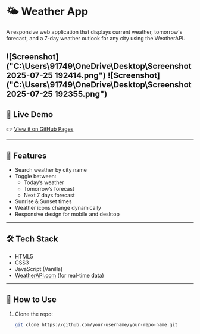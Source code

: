 # 🌤️ Weather App

A responsive web application that displays current weather, tomorrow's forecast, and a 7-day weather outlook for any city using the WeatherAPI.

![Screenshot]("C:\Users\91749\OneDrive\Desktop\Screenshot 2025-07-25 192414.png") <!-- optional: a preview image -->
![Screenshot]("C:\Users\91749\OneDrive\Desktop\Screenshot 2025-07-25 192355.png") 
---

## 🚀 Live Demo

👉 [View it on GitHub Pages](https://vanshhub.github.io/Weather-App/)

---

## 📌 Features

- Search weather by city name
- Toggle between:
  - Today’s weather
  - Tomorrow’s forecast
  - Next 7 days forecast
- Sunrise & Sunset times
- Weather icons change dynamically
- Responsive design for mobile and desktop

---

## 🛠️ Tech Stack

- HTML5
- CSS3
- JavaScript (Vanilla)
- [WeatherAPI.com](https://www.weatherapi.com/) (for real-time data)

---

## 🔧 How to Use

1. Clone the repo:
   ```bash
   git clone https://github.com/your-username/your-repo-name.git

